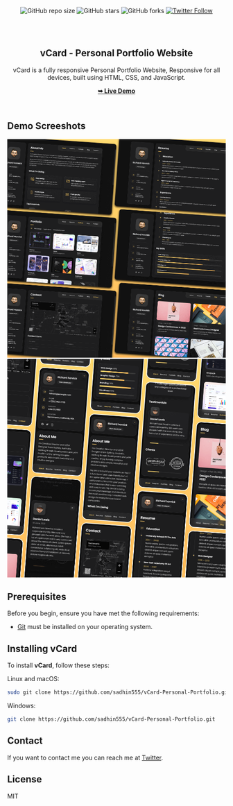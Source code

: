 <div align="center">

![GitHub repo size](https://img.shields.io/github/repo-size/sadhin555/vCard-Personal-Portfolio)
![GitHub stars](https://img.shields.io/github/stars/sadhin555/vCard-Personal-Portfolio?style=social)
![GitHub forks](https://img.shields.io/github/forks/sadhin555/vCard-Personal-Portfolio?style=social)
[![Twitter Follow](https://img.shields.io/twitter/follow/sadhin555_?style=social)](https://twitter.com/intent/follow?screen_name=sadhin555_)

<br />
<br/>

<h2 align="center">vCard - Personal Portfolio Website</h2>

vCard is a fully responsive Personal Portfolio Website, Responsive for all devices, built using HTML, CSS, and JavaScript.

<a href="https://codewithsadee.github.io/cryptex](https://github.com/sadhin555/vCard-Personal-Portfolio/"><strong>➥ Live Demo</strong></a>

</div>

<br />

## Demo Screeshots

![vCard Desktop Demo](./website-demo-image/desktop.png "Desktop Demo")
![vCard Mobile Demo](./website-demo-image/mobile.png "Mobile Demo")

## Prerequisites

Before you begin, ensure you have met the following requirements:

* [Git](https://git-scm.com/downloads "Download Git") must be installed on your operating system.

## Installing vCard

To install **vCard**, follow these steps:

Linux and macOS:

```bash
sudo git clone https://github.com/sadhin555/vCard-Personal-Portfolio.git
```

Windows:

```bash
git clone https://github.com/sadhin555/vCard-Personal-Portfolio.git
```

## Contact

If you want to contact me you can reach me at [Twitter](https://www.twitter.com/sadhin555).

## License

MIT
